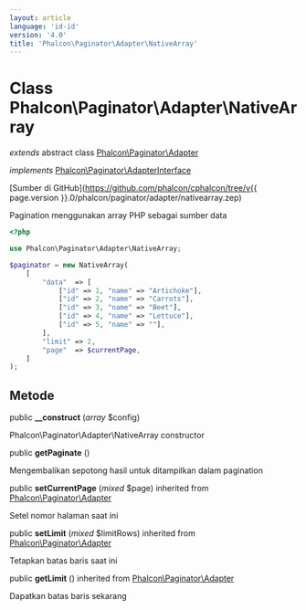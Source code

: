 ```yaml
---
layout: article
language: 'id-id'
version: '4.0'
title: 'Phalcon\Paginator\Adapter\NativeArray'
---
```

# Class **Phalcon\Paginator\Adapter\NativeArray**

*extends* abstract class [Phalcon\Paginator\Adapter](Phalcon_Paginator_Adapter)

*implements* [Phalcon\Paginator\AdapterInterface](Phalcon_Paginator_AdapterInterface)

[Sumber di GitHub](https://github.com/phalcon/cphalcon/tree/v{{ page.version }}.0/phalcon/paginator/adapter/nativearray.zep)

Pagination menggunakan array PHP sebagai sumber data

```php
<?php

use Phalcon\Paginator\Adapter\NativeArray;

$paginator = new NativeArray(
    [
        "data"  => [
            ["id" => 1, "name" => "Artichoke"],
            ["id" => 2, "name" => "Carrots"],
            ["id" => 3, "name" => "Beet"],
            ["id" => 4, "name" => "Lettuce"],
            ["id" => 5, "name" => ""],
        ],
        "limit" => 2,
        "page"  => $currentPage,
    ]
);

```

## Metode

public **__construct** (*array* $config)

Phalcon\Paginator\Adapter\NativeArray constructor

public **getPaginate** ()

Mengembalikan sepotong hasil untuk ditampilkan dalam pagination

public **setCurrentPage** (*mixed* $page) inherited from [Phalcon\Paginator\Adapter](Phalcon_Paginator_Adapter)

Setel nomor halaman saat ini

public **setLimit** (*mixed* $limitRows) inherited from [Phalcon\Paginator\Adapter](Phalcon_Paginator_Adapter)

Tetapkan batas baris saat ini

public **getLimit** () inherited from [Phalcon\Paginator\Adapter](Phalcon_Paginator_Adapter)

Dapatkan batas baris sekarang